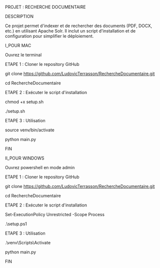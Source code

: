 PROJET : RECHERCHE DOCUMENTAIRE

DESCRIPTION

Ce projet permet d'indexer et de rechercher des documents (PDF, DOCX, etc.) en utilisant Apache Solr. Il inclut un script d'installation et de configuration pour simplifier le déploiement.

I_POUR MAC

Ouvrez le terminal

ETAPE 1 : Cloner le repository GitHub

git clone https://github.com/LudovicTerrasson/RechercheDocumentaire.git

cd RechercheDocumentaire

ETAPE 2 : Exécuter le script d'installation

chmod +x setup.sh

./setup.sh

ETAPE 3 : Utilisation

source venv/bin/activate

python main.py

FIN

II_POUR WINDOWS

Ouvrez powershell en mode admin

ETAPE 1 : Cloner le repository GitHub

git clone https://github.com/LudovicTerrasson/RechercheDocumentaire.git

cd RechercheDocumentaire

ETAPE 2 : Exécuter le script d'installation

Set-ExecutionPolicy Unrestricted -Scope Process

.\setup.ps1


ETAPE 3 : Utilisation

.\venv\Scripts\Activate

python main.py

FIN
